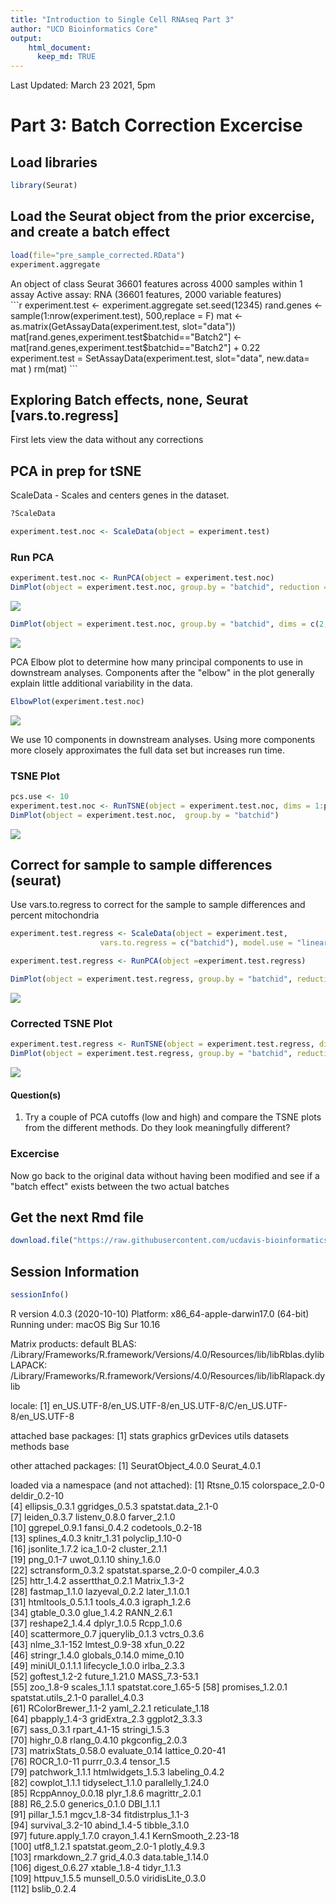 ```yaml
---
title: "Introduction to Single Cell RNAseq Part 3"
author: "UCD Bioinformatics Core"
output:
    html_document:
      keep_md: TRUE
---
```



Last Updated: March 23 2021, 5pm

# Part 3: Batch Correction Excercise


## Load libraries

```r
library(Seurat)
```

## Load the Seurat object from the prior excercise, and **create a batch effect**


```r
load(file="pre_sample_corrected.RData")
experiment.aggregate
```

<div class='r_output'> An object of class Seurat 
 36601 features across 4000 samples within 1 assay 
 Active assay: RNA (36601 features, 2000 variable features)
</div>
```r
experiment.test <- experiment.aggregate
set.seed(12345)
rand.genes <- sample(1:nrow(experiment.test), 500,replace = F)
mat <- as.matrix(GetAssayData(experiment.test, slot="data"))
mat[rand.genes,experiment.test$batchid=="Batch2"] <- mat[rand.genes,experiment.test$batchid=="Batch2"] + 0.22
experiment.test = SetAssayData(experiment.test, slot="data", new.data= mat )
rm(mat)
```

## Exploring Batch effects, none, Seurat [vars.to.regress]

First lets view the data without any corrections

## PCA in prep for tSNE

ScaleData - Scales and centers genes in the dataset.

```r
?ScaleData
```



```r
experiment.test.noc <- ScaleData(object = experiment.test)
```

### Run PCA

```r
experiment.test.noc <- RunPCA(object = experiment.test.noc)
DimPlot(object = experiment.test.noc, group.by = "batchid", reduction = "pca")
```

<img src="scRNA_Workshop-PART3_files/figure-html/pca_none-1.png" style="display: block; margin: auto;" />

```r
DimPlot(object = experiment.test.noc, group.by = "batchid", dims = c(2,3), reduction = "pca")
```

<img src="scRNA_Workshop-PART3_files/figure-html/pca_none-2.png" style="display: block; margin: auto;" />

PCA Elbow plot to determine how many principal components to use in downstream analyses.  Components after the "elbow" in the plot generally explain little additional variability in the data.


```r
ElbowPlot(experiment.test.noc)
```

![](scRNA_Workshop-PART3_files/figure-html/pca_elbow-1.png)<!-- -->

We use 10 components in downstream analyses. Using more components more closely approximates the full data set but increases run time.

### TSNE Plot

```r
pcs.use <- 10
experiment.test.noc <- RunTSNE(object = experiment.test.noc, dims = 1:pcs.use)
DimPlot(object = experiment.test.noc,  group.by = "batchid")
```

<img src="scRNA_Workshop-PART3_files/figure-html/tsne-1.png" style="display: block; margin: auto;" />

## Correct for sample to sample differences (seurat)

Use vars.to.regress to correct for the sample to sample differences and percent mitochondria

```r
experiment.test.regress <- ScaleData(object = experiment.test,
                    vars.to.regress = c("batchid"), model.use = "linear")

experiment.test.regress <- RunPCA(object =experiment.test.regress)

DimPlot(object = experiment.test.regress, group.by = "batchid", reduction = "pca")
```

<img src="scRNA_Workshop-PART3_files/figure-html/scaledata_regress-1.png" style="display: block; margin: auto;" />

### Corrected TSNE Plot

```r
experiment.test.regress <- RunTSNE(object = experiment.test.regress, dims.use = 1:pcs.use)
DimPlot(object = experiment.test.regress, group.by = "batchid", reduction = "tsne")
```

<img src="scRNA_Workshop-PART3_files/figure-html/tsne_2-1.png" style="display: block; margin: auto;" />

#### Question(s)

1. Try a couple of PCA cutoffs (low and high) and compare the TSNE plots from the different methods.  Do they look meaningfully different?

### Excercise

Now go back to the original data without having been modified and see if a "batch effect" exists between the two actual batches

## Get the next Rmd file

```r
download.file("https://raw.githubusercontent.com/ucdavis-bioinformatics-training/2021-March-Single-Cell-RNA-Seq-Analysis/master/data_analysis/scRNA_Workshop-PART4.Rmd", "scRNA_Workshop-PART4.Rmd")
```

## Session Information

```r
sessionInfo()
```

<div class='r_output'> R version 4.0.3 (2020-10-10)
 Platform: x86_64-apple-darwin17.0 (64-bit)
 Running under: macOS Big Sur 10.16
 
 Matrix products: default
 BLAS:   /Library/Frameworks/R.framework/Versions/4.0/Resources/lib/libRblas.dylib
 LAPACK: /Library/Frameworks/R.framework/Versions/4.0/Resources/lib/libRlapack.dylib
 
 locale:
 [1] en_US.UTF-8/en_US.UTF-8/en_US.UTF-8/C/en_US.UTF-8/en_US.UTF-8
 
 attached base packages:
 [1] stats     graphics  grDevices utils     datasets  methods   base     
 
 other attached packages:
 [1] SeuratObject_4.0.0 Seurat_4.0.1      
 
 loaded via a namespace (and not attached):
   [1] Rtsne_0.15            colorspace_2.0-0      deldir_0.2-10        
   [4] ellipsis_0.3.1        ggridges_0.5.3        spatstat.data_2.1-0  
   [7] leiden_0.3.7          listenv_0.8.0         farver_2.1.0         
  [10] ggrepel_0.9.1         fansi_0.4.2           codetools_0.2-18     
  [13] splines_4.0.3         knitr_1.31            polyclip_1.10-0      
  [16] jsonlite_1.7.2        ica_1.0-2             cluster_2.1.1        
  [19] png_0.1-7             uwot_0.1.10           shiny_1.6.0          
  [22] sctransform_0.3.2     spatstat.sparse_2.0-0 compiler_4.0.3       
  [25] httr_1.4.2            assertthat_0.2.1      Matrix_1.3-2         
  [28] fastmap_1.1.0         lazyeval_0.2.2        later_1.1.0.1        
  [31] htmltools_0.5.1.1     tools_4.0.3           igraph_1.2.6         
  [34] gtable_0.3.0          glue_1.4.2            RANN_2.6.1           
  [37] reshape2_1.4.4        dplyr_1.0.5           Rcpp_1.0.6           
  [40] scattermore_0.7       jquerylib_0.1.3       vctrs_0.3.6          
  [43] nlme_3.1-152          lmtest_0.9-38         xfun_0.22            
  [46] stringr_1.4.0         globals_0.14.0        mime_0.10            
  [49] miniUI_0.1.1.1        lifecycle_1.0.0       irlba_2.3.3          
  [52] goftest_1.2-2         future_1.21.0         MASS_7.3-53.1        
  [55] zoo_1.8-9             scales_1.1.1          spatstat.core_1.65-5 
  [58] promises_1.2.0.1      spatstat.utils_2.1-0  parallel_4.0.3       
  [61] RColorBrewer_1.1-2    yaml_2.2.1            reticulate_1.18      
  [64] pbapply_1.4-3         gridExtra_2.3         ggplot2_3.3.3        
  [67] sass_0.3.1            rpart_4.1-15          stringi_1.5.3        
  [70] highr_0.8             rlang_0.4.10          pkgconfig_2.0.3      
  [73] matrixStats_0.58.0    evaluate_0.14         lattice_0.20-41      
  [76] ROCR_1.0-11           purrr_0.3.4           tensor_1.5           
  [79] patchwork_1.1.1       htmlwidgets_1.5.3     labeling_0.4.2       
  [82] cowplot_1.1.1         tidyselect_1.1.0      parallelly_1.24.0    
  [85] RcppAnnoy_0.0.18      plyr_1.8.6            magrittr_2.0.1       
  [88] R6_2.5.0              generics_0.1.0        DBI_1.1.1            
  [91] pillar_1.5.1          mgcv_1.8-34           fitdistrplus_1.1-3   
  [94] survival_3.2-10       abind_1.4-5           tibble_3.1.0         
  [97] future.apply_1.7.0    crayon_1.4.1          KernSmooth_2.23-18   
 [100] utf8_1.2.1            spatstat.geom_2.0-1   plotly_4.9.3         
 [103] rmarkdown_2.7         grid_4.0.3            data.table_1.14.0    
 [106] digest_0.6.27         xtable_1.8-4          tidyr_1.1.3          
 [109] httpuv_1.5.5          munsell_0.5.0         viridisLite_0.3.0    
 [112] bslib_0.2.4
</div>